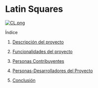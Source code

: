 <h1 align="left"> Latin Squares </h1>

[![CL.png](https://i.postimg.cc/PrwWzzHz/CL.png)](https://postimg.cc/PPdvdDPP)


Índice

1. [Descripción del proyecto](#descripción-del-proyecto)

2. [Funcionalidades del proyecto](#funcionalidades-del-proyecto)

3. [Personas Contribuyentes](#personas-contribuyentes)

4. [Personas-Desarrolladores del Proyecto](#personas-desarrolladores)

5. [Conclusión](#conclusión)
